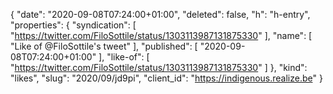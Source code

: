{
  "date": "2020-09-08T07:24:00+01:00",
  "deleted": false,
  "h": "h-entry",
  "properties": {
    "syndication": [
      "https://twitter.com/FiloSottile/status/1303113987131875330"
    ],
    "name": [
      "Like of @FiloSottile's tweet"
    ],
    "published": [
      "2020-09-08T07:24:00+01:00"
    ],
    "like-of": [
      "https://twitter.com/FiloSottile/status/1303113987131875330"
    ]
  },
  "kind": "likes",
  "slug": "2020/09/jd9pi",
  "client_id": "https://indigenous.realize.be"
}
